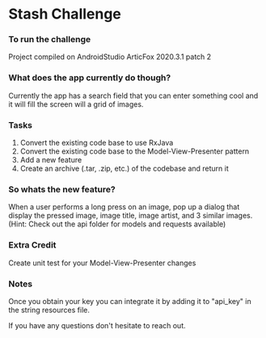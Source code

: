 # Stash Challenge #


### To run the challenge ###

Project compiled on AndroidStudio ArticFox 2020.3.1 patch 2



### What does the app currently do though? ###
Currently the app has a search field that you can enter something cool and it will fill the screen will a grid of images.

### Tasks ###
1. Convert the existing code base to use RxJava
1. Convert the existing code base to the Model-View-Presenter pattern
1. Add a new feature
1. Create an archive (.tar, .zip, etc.) of the codebase and return it

### So whats the new feature? ###
When a user performs a long press on an image, pop up a dialog that display the pressed image, image title, image artist, and 3 similar images. (Hint: Check out the api folder for models and requests available)

### Extra Credit ###
Create unit test for your Model-View-Presenter changes

### Notes ###
Once you obtain your key you can integrate it by adding it to "api_key" in the string resources file.

If you have any questions don't hesitate to reach out.
